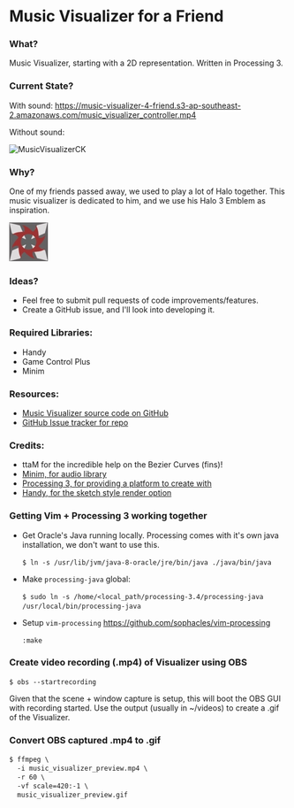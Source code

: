 # Music Visualizer for a Friend

### What?
Music Visualizer, starting with a 2D representation. Written in Processing 3.


### Current State?

With sound: https://music-visualizer-4-friend.s3-ap-southeast-2.amazonaws.com/music_visualizer_controller.mp4

Without sound:

![MusicVisualizerCK](output/current_output_animated.gif)




### Why?

One of my friends passed away, we used to play a lot of Halo together. This music visualizer is dedicated to him, and we use his Halo 3 Emblem as inspiration.

![Halo3Emblem](media/h3_emblem.jpg)


### Ideas?

- Feel free to submit pull requests of code improvements/features.
- Create a GitHub issue, and I'll look into developing it.

### Required Libraries:

- Handy
- Game Control Plus
- Minim

### Resources:

- [Music Visualizer source code on GitHub](https://github.com/C-Kenny/music-visualizer-4-friend)
- [GitHub Issue tracker for repo](https://github.com/C-Kenny/music-visualizer-4-friend/issues)

### Credits:

- ttaM for the incredible help on the Bezier Curves (fins)!
- [Minim, for audio library](http://code.compartmental.net/minim/)
- [Processing 3, for providing a platform to create with](https://processing.org/)
- [Handy, for the sketch style render option](https://www.gicentre.net/handy/using/)


### Getting Vim + Processing 3 working together
- Get Oracle's Java running locally. Processing comes with it's own java installation, we don't want to use this.

  `$ ln -s /usr/lib/jvm/java-8-oracle/jre/bin/java ./java/bin/java`

- Make `processing-java` global:

  `$ sudo ln -s /home/<local_path/processing-3.4/processing-java /usr/local/bin/processing-java`

- Setup `vim-processing` https://github.com/sophacles/vim-processing

  `:make`

### Create video recording (.mp4) of Visualizer using OBS
```
$ obs --startrecording
```

Given that the scene + window capture is setup, this will boot the OBS GUI with
recording started. Use the output (usually in ~/videos) to create a .gif
of the Visualizer.


### Convert OBS captured .mp4 to .gif

```
$ ffmpeg \
  -i music_visualizer_preview.mp4 \
  -r 60 \
  -vf scale=420:-1 \
  music_visualizer_preview.gif
```


